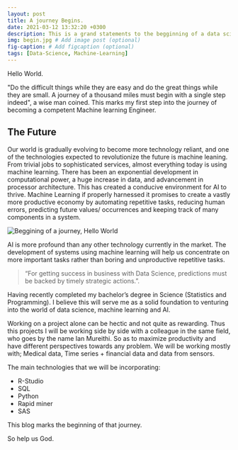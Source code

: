 ```yaml
---
layout: post
title: A journey Begins.
date: 2021-03-12 13:32:20 +0300
description: This is a grand statements to the begginning of a data science, machine learning and Artificial Intelligence journey. # Add post description (optional)
img: begin.jpg # Add image post (optional)
fig-caption: # Add figcaption (optional)
tags: [Data-Science, Machine-Learning]
---
```

Hello World.


"Do the difficult things while they are easy and do the great things while they are small. A journey of a thousand miles must begin with a single step indeed", a wise man coined. This marks my first step into the journey of becoming a competent Machine learning Engineer.

## The Future
Our world is gradually evolving to become more technology reliant, and one of the technologies expected to revolutionize the future is machine leaning.
From trivial jobs to sophisticated services, almost everything today is using machine learning.
There has been an exponential development in computational power, a huge increase in data, and advancement in processor architecture. This has created a conducive environment for AI to thrive.
Machine Learning if properly harnessed it promises to create a vastly more productive economy by 
automating repetitive tasks, reducing human errors, predicting future values/ occurrences and keeping track of many components in a system.


![Beggining of a journey, Hello World]({{site.baseurl}}/assets/img/b2.jpg)

AI is more profound than any other technology currently in the market.
The development of systems using machine learning will help us concentrate on more important tasks
rather than boring and unproductive repetitive tasks.


>“For getting success in business with Data Science, predictions must be backed by timely strategic actions.”.

Having recently completed my bachelor’s degree in Science (Statistics and Programming). I believe this will serve me as a solid foundation to venturing into the world of data science, machine learning and AI.


Working on a project alone can be hectic and not quite as rewarding. Thus this projects I will be working side by side with a colleague in the same field, who goes by the name Ian Mureithi. So as to maximize productivity and have different perspectives towards any problem.
We will be working mostly with; Medical data, Time series + financial data and data from sensors.


The main technologies that we will be incorporating:
* R-Studio
* SQL
* Python
* Rapid miner
* SAS

This blog marks the beginning of that journey.

So help us God.

